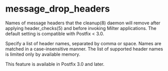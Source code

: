 # message_drop_headers 

 Names of message headers that the cleanup(8) daemon will remove
after applying header_checks(5) and before invoking Milter applications.
The default setting is compatible with Postfix &lt; 3.0. 

 Specify a list of header names, separated by comma or space.
Names are matched in a case-insensitive manner.  The list of supported
header names is limited only by available memory.  

 This feature is available in Postfix 3.0 and later. 



